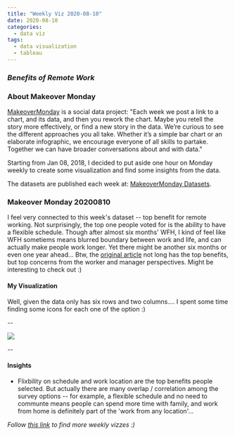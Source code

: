 ```yaml
---
title: "Weekly Viz 2020-08-10"
date: 2020-08-10
categories:
  - data viz
tags:
  - data visualization
  - tableau
---
```


### *Benefits of Remote Work*


### About Makeover Monday

[MakeoverMonday](http://www.makeovermonday.co.uk/) is a social data project:
"Each week we post a link to a chart, and its data, and then you rework the chart.
Maybe you retell the story more effectively, or find a new story in the data.
We’re curious to see the different approaches you all take. Whether it’s a simple bar chart or an elaborate infographic, we encourage everyone of all skills to partake.
Together we can have broader conversations about and with data."

Starting from Jan 08, 2018, I decided to put aside one hour on Monday weekly to create some visualization and find some insights from the data.

The datasets are published each week at: [MakeoverMonday Datasets](http://www.makeovermonday.co.uk/data/).

### Makeover Monday 20200810

I feel very connected to this week's dataset -- top benefit for remote working. Not surprisingly, the top one people voted for is the ability to have a flexible schedule. Though after almost six months' WFH, I kind of feel like WFH sometiems means blurred boundary between work and life, and can actually make people work longer. Yet there might be another six months or even one year ahead... Btw, the [original article](https://www.visualcapitalist.com/how-people-and-companies-feel-about-working-remotely/) not long has the top benefits, but top concerns from the worker and manager perspectives. Might be interesting to check out :)  

#### My Visualization

Well, given the data only has six rows and two columns.... I spent some time finding some icons for each one of the option :)  

--  

<div class='tableauPlaceholder' id='viz1597107440919' style='position: relative'>
<noscript><a href='#'>
  <img alt=' ' src='https:&#47;&#47;public.tableau.com&#47;static&#47;images&#47;Ma&#47;MakeOverMonday2020810TopBenefitsofRemoteWorking&#47;TopBenefitsofRemoteWorking&#47;1_rss.png' style='border: none' />
</a></noscript>
<object class='tableauViz'  style='display:none;'>
  <param name='host_url' value='https%3A%2F%2Fpublic.tableau.com%2F' />
  <param name='embed_code_version' value='3' />
  <param name='site_root' value='' />
  <param name='name' value='MakeOverMonday2020810TopBenefitsofRemoteWorking&#47;TopBenefitsofRemoteWorking' />
  <param name='tabs' value='no' />
  <param name='toolbar' value='yes' />
  <param name='static_image' value='https:&#47;&#47;public.tableau.com&#47;static&#47;images&#47;Ma&#47;MakeOverMonday2020810TopBenefitsofRemoteWorking&#47;TopBenefitsofRemoteWorking&#47;1.png' />
  <param name='animate_transition' value='yes' />
  <param name='display_static_image' value='yes' />
  <param name='display_spinner' value='yes' />
  <param name='display_overlay' value='yes' />
  <param name='display_count' value='yes' />
  <param name='language' value='en' />
</object></div>         
<script type='text/javascript'>       
  var divElement = document.getElementById('viz1597107440919');        
  var vizElement = divElement.getElementsByTagName('object')[0];           
  if ( divElement.offsetWidth > 800 ) { vizElement.style.width='800px';vizElement.style.height='627px';} else if ( divElement.offsetWidth > 500 ) { vizElement.style.width='800px';vizElement.style.height='627px';} else { vizElement.style.width='100%';vizElement.style.height='727px';}      
  var scriptElement = document.createElement('script');                
  scriptElement.src = 'https://public.tableau.com/javascripts/api/viz_v1.js';    
  vizElement.parentNode.insertBefore(scriptElement, vizElement);            
</script>
  
  
--  

#### Insights
* Flixbility on schedule and work location are the top benefits people selected. But actually there are many overlap / correlation among the survey options -- for example, a flexible schedule and no need to communte means people can spend more time with family, and work from home is definitely part of the 'work from any location'...  


*Follow [this link](https://yudong-94.github.io/personal-website/project/MakeOverMonday2020/) to find more weekly vizzes :)*